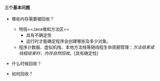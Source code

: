 

#### **三个基本问题**

- 哪些内存需要被回收？

	- 特指==Java堆和方法区== 
		- 具有不确定性
		-  运行时才能确定程序会创建哪些及多少对象。
	- 程序计数器、虚拟机栈、本地方法栈等随线程生命周期管理：*方法结束或线程结束时，内存自然回收*。[具有确定性]

- 什么时候回收？

- 如何回收？


